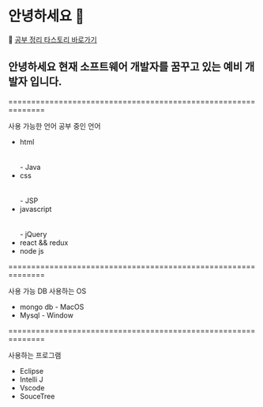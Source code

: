 # 안녕하세요 👋


🔖 [공부 정리 타스토리 바로가기](https://duridan-program.tistory.com/)


## 안녕하세요 현재 소프트웨어 개발자를 꿈꾸고 있는 예비 개발자 입니다.

============================================================== 


사용 가능한 언어                     <th><th><th>공부 중인 언어
- html                         <br><br><br> - Java
- css                          <br><br><br> - JSP
- javascript                   <br><br><br> - jQuery
- react && redux
- node js 

==============================================================

사용 가능 DB                   사용하는 OS 
- mongo db                   - MacOS
- Mysql                      - Window
 
 ==============================================================

사용하는 프로그램
- Eclipse
- Intelli J
- Vscode 
- SouceTree





